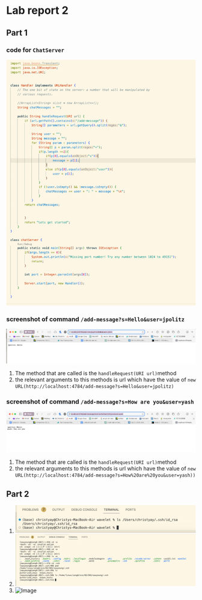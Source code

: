 # Lab report 2
## Part 1
### code for `ChatServer`
![Image](lab2-1.code.jpg)

### screenshot of command `/add-message?s=Hello&user=jpolitz`
![Image](lab2-1.1.jpg)
1. The method that are called is the `handleRequest(URI url)`method
2. the relevant arguments to this methods is url which have the value of `new URL(http://localhost:4784/add-message?s=Hello&user=jpolitz)`
   

### screenshot of command `/add-message?s=How are you&user=yash`
![Image](lab2-1.2.jpg)

1. The method that are called is the `handleRequest(URI url)`method
2. the relevant arguments to this methods is url which have the value of `new URL(http://localhost:4784/add-message?s=How%20are%20you&user=yash))`

## Part 2
1. ![Image](lab2-2.1.jpg)
2.  ![Image](lab2-2.2.jpg)
3.   ![Image](lab2-2.3.jpg)

